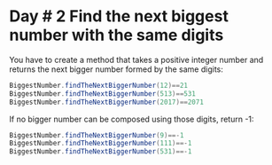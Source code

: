 # Day # 2 Find the next biggest number with the same digits

You have to create a method that takes a positive integer number and returns the next bigger number formed by the same digits:

```java
BiggestNumber.findTheNextBiggerNumber(12)==21
BiggestNumber.findTheNextBiggerNumber(513)==531
BiggestNumber.findTheNextBiggerNumber(2017)==2071
```
If no bigger number can be composed using those digits, return -1:

```java
BiggestNumber.findTheNextBiggerNumber(9)==-1
BiggestNumber.findTheNextBiggerNumber(111)==-1
BiggestNumber.findTheNextBiggerNumber(531)==-1
```